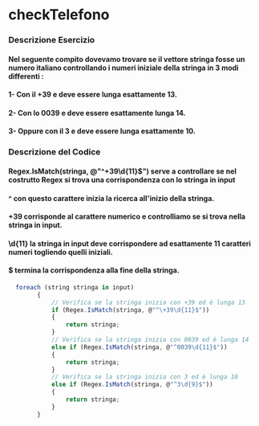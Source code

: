 # checkTelefono
### Descrizione Esercizio
#### Nel seguente compito dovevamo trovare se il vettore stringa fosse un numero italiano controllando i numeri iniziale della stringa in 3 modi differenti : 
#### 1- Con il +39 e deve essere lunga esattamente 13. 
#### 2- Con lo 0039 e deve essere esattamente lunga 14.
#### 3- Oppure con il 3 e deve essere lunga esattamente 10.
### Descrizione del Codice
#### Regex.IsMatch(stringa, @"^\+39\d{11}$") serve a controllare se nel costrutto Regex si trova una corrispondenza con lo stringa in input
#### ^ con questo carattere inizia la ricerca all'inizio della stringa.
#### \+39 corrisponde al carattere numerico e controlliamo se si trova nella stringa in input.
#### \d{11} la stringa in input deve corrispondere ad esattamente 11 caratteri numeri togliendo quelli iniziali.
#### $ termina la corrispondenza alla fine della stringa.
``` JavaScript
  foreach (string stringa in input)
        {
            // Verifica se la stringa inizia con +39 ed è lunga 13
            if (Regex.IsMatch(stringa, @"^\+39\d{11}$"))
            {
                return stringa;
            }
            // Verifica se la stringa inizia con 0039 ed è lunga 14
            else if (Regex.IsMatch(stringa, @"^0039\d{11}$"))
            {
                return stringa;
            }
            // Verifica se la stringa inizia con 3 ed è lunga 10
            else if (Regex.IsMatch(stringa, @"^3\d{9}$"))
            {
                return stringa;
            }
        }
```
